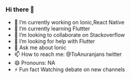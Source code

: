 ### Hi there 👋

- 🔭 I’m currently working on Ionic,React Native
- 🌱 I’m currently learning Fluttter
- 👯 I’m looking to collaborate on Stackoverflow
- 🤔 I’m looking for help with Flutter
- 💬 Ask me about Ionic
- 📫 How to reach me: @ToAnuranjans twitter
- 😄 Pronouns: NA
- ⚡ Fun fact Watching debate on new channels

